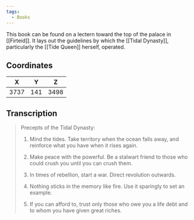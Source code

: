 ```yaml
---
tags:
  - Books
---
```


This book can be found on a lectern toward the top of the palace in [[Firteid]]. It lays out the guidelines by which the [[Tidal Dynasty]], particularly the [[Tide Queen]] herself, operated.

## Coordinates
| **X** | **Y** | **Z** |
| :---: | :---: | :---: |
| 3737  |  141  | 3498  |

## Transcription
> Precepts of the Tidal Dynasty:
>
> 1. Mind the tides. Take territory when the ocean falls away, and reinforce what you have when it rises again.
>
> 2. Make peace with the powerful. Be a stalwart friend to those who could crush you until you can crush them.
>
> 3. In times of rebellion, start a war. Direct revolution outwards.
>
> 4. Nothing sticks in the memory like fire. Use it sparingly to set an example.
>
> 5. If you can afford to, trust only those who owe you a life debt and to whom you have given great riches.

